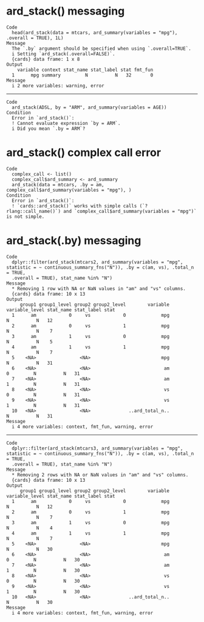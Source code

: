 # ard_stack() messaging

    Code
      head(ard_stack(data = mtcars, ard_summary(variables = "mpg"), .overall = TRUE), 1L)
    Message
      The `.by` argument should be specified when using `.overall=TRUE`.
      i Setting `ard_stack(.overall=FALSE)`.
      {cards} data frame: 1 x 8
    Output
        variable context stat_name stat_label stat fmt_fun
      1      mpg summary         N          N   32       0
    Message
      i 2 more variables: warning, error

---

    Code
      ard_stack(ADSL, by = "ARM", ard_summary(variables = AGE))
    Condition
      Error in `ard_stack()`:
      ! Cannot evaluate expression `by = ARM`.
      i Did you mean `.by = ARM`?

# ard_stack() complex call error

    Code
      complex_call <- list()
      complex_call$ard_summary <- ard_summary
      ard_stack(data = mtcars, .by = am, complex_call$ard_summary(variables = "mpg"), )
    Condition
      Error in `ard_stack()`:
      ! `cards::ard_stack()` works with simple calls (`?rlang::call_name()`) and `complex_call$ard_summary(variables = "mpg")` is not simple.

# ard_stack(.by) messaging

    Code
      dplyr::filter(ard_stack(mtcars2, ard_summary(variables = "mpg", statistic = ~ continuous_summary_fns("N")), .by = c(am, vs), .total_n = TRUE,
      .overall = TRUE), stat_name %in% "N")
    Message
      * Removing 1 row with NA or NaN values in "am" and "vs" columns.
      {cards} data frame: 10 x 13
    Output
         group1 group1_level group2 group2_level        variable variable_level stat_name stat_label stat
      1      am            0     vs            0             mpg                        N          N   12
      2      am            0     vs            1             mpg                        N          N    7
      3      am            1     vs            0             mpg                        N          N    5
      4      am            1     vs            1             mpg                        N          N    7
      5    <NA>                <NA>                          mpg                        N          N   31
      6    <NA>                <NA>                           am              0         N          N   31
      7    <NA>                <NA>                           am              1         N          N   31
      8    <NA>                <NA>                           vs              0         N          N   31
      9    <NA>                <NA>                           vs              1         N          N   31
      10   <NA>                <NA>              ..ard_total_n..                        N          N   31
    Message
      i 4 more variables: context, fmt_fun, warning, error

---

    Code
      dplyr::filter(ard_stack(mtcars3, ard_summary(variables = "mpg", statistic = ~ continuous_summary_fns("N")), .by = c(am, vs), .total_n = TRUE,
      .overall = TRUE), stat_name %in% "N")
    Message
      * Removing 2 rows with NA or NaN values in "am" and "vs" columns.
      {cards} data frame: 10 x 13
    Output
         group1 group1_level group2 group2_level        variable variable_level stat_name stat_label stat
      1      am            0     vs            0             mpg                        N          N   12
      2      am            0     vs            1             mpg                        N          N    7
      3      am            1     vs            0             mpg                        N          N    4
      4      am            1     vs            1             mpg                        N          N    7
      5    <NA>                <NA>                          mpg                        N          N   30
      6    <NA>                <NA>                           am              0         N          N   30
      7    <NA>                <NA>                           am              1         N          N   30
      8    <NA>                <NA>                           vs              0         N          N   30
      9    <NA>                <NA>                           vs              1         N          N   30
      10   <NA>                <NA>              ..ard_total_n..                        N          N   30
    Message
      i 4 more variables: context, fmt_fun, warning, error

